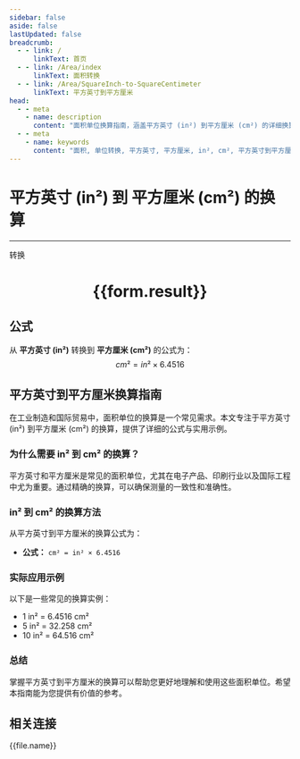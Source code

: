 ```yaml
---
sidebar: false
aside: false
lastUpdated: false
breadcrumb:
  - - link: /
      linkText: 首页
  - - link: /Area/index
      linkText: 面积转换
  - - link: /Area/SquareInch-to-SquareCentimeter
      linkText: 平方英寸到平方厘米
head:
  - - meta
    - name: description
      content: "面积单位换算指南，涵盖平方英寸 (in²) 到平方厘米 (cm²) 的详细换算公式与说明。"
  - - meta
    - name: keywords
      content: "面积, 单位转换, 平方英寸, 平方厘米, in², cm², 平方英寸到平方厘米, 面积转换指南"
---
```

# 平方英寸 (in²) 到 平方厘米 (cm²) 的换算
---
<script setup>
import { onMounted, reactive, inject, ref } from 'vue'
import { NButton, NForm, NFormItem, NInput, NInputNumber, NSelect, NCard, useMessage,NGrid ,NGi } from 'naive-ui'
import { defineClientComponent } from 'vitepress'
import { Area } from '../../files';

const convert = inject('convert')

const form = reactive({
  number: null,
  result: '',
})

const convertHandler = () => {
  if (form.number !== null && !isNaN(form.number)) {
    const convertedValue = parseFloat(form.number) * 6.4516
    form.result = `${form.number}in² = ${convertedValue.toFixed(2)}cm²`
  } else {
    form.result = '请输入有效的数值。'
  }
}
</script>

<n-form size="large" :model="form">
  <n-form-item label="平方英寸 (in²)">
    <n-input-number v-model:value="form.number" placeholder="输入平方英寸" style="width: 100%" />
  </n-form-item>
  <n-form-item>
    <n-button type="primary" @click="convertHandler" block>转换</n-button>
  </n-form-item>
</n-form>

<n-card  embedded :bordered="false" hoverable>
  <div  style="text-align:center">
    <h1>{{form.result}}</h1>
  </div>
</n-card>

## 公式

从 **平方英寸 (in²)** 转换到 **平方厘米 (cm²)** 的公式为：
$$ cm² = in² \times 6.4516 $$

## 平方英寸到平方厘米换算指南

在工业制造和国际贸易中，面积单位的换算是一个常见需求。本文专注于平方英寸 (in²) 到平方厘米 (cm²) 的换算，提供了详细的公式与实用示例。

### 为什么需要 in² 到 cm² 的换算？

平方英寸和平方厘米是常见的面积单位，尤其在电子产品、印刷行业以及国际工程中尤为重要。通过精确的换算，可以确保测量的一致性和准确性。

### in² 到 cm² 的换算方法

从平方英寸到平方厘米的换算公式为：

- **公式：** `cm² = in² × 6.4516`

### 实际应用示例

以下是一些常见的换算实例：

- 1 in² = 6.4516 cm²
- 5 in² = 32.258 cm²
- 10 in² = 64.516 cm²

### 总结

掌握平方英寸到平方厘米的换算可以帮助您更好地理解和使用这些面积单位。希望本指南能为您提供有价值的参考。

## 相关连接
<n-grid x-gap="12" :cols="3">
  <n-gi v-for="(file, index) in Area" :key="index">
    <n-button
      text
      tag="a"
      :href="file.path"
      type="primary"
    >
      {{file.name}}
    </n-button>
  </n-gi>
</n-grid>